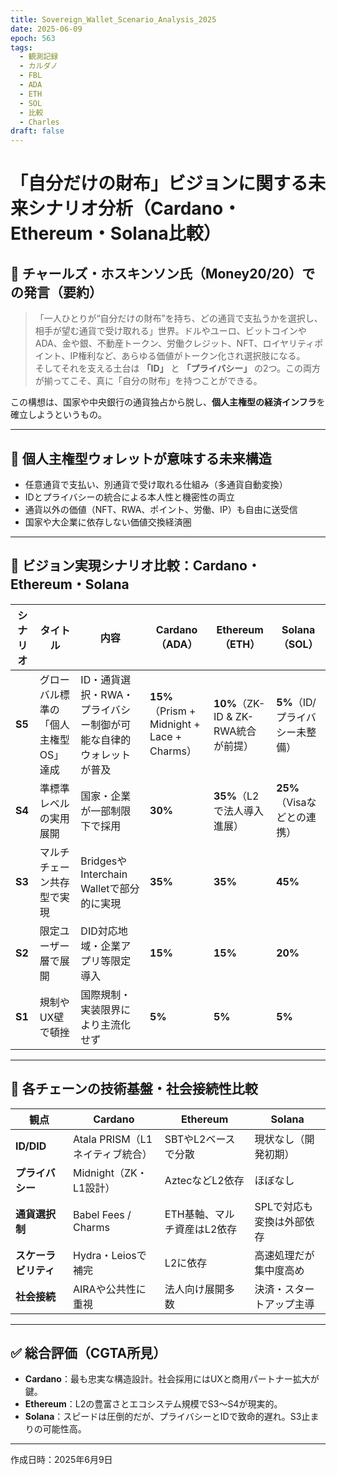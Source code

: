 ```yaml
---
title: Sovereign_Wallet_Scenario_Analysis_2025
date: 2025-06-09
epoch: 563
tags:
  - 観測記録
  - カルダノ
  - FBL
  - ADA
  - ETH
  - SOL
  - 比較
  - Charles
draft: false
---
```


# 「自分だけの財布」ビジョンに関する未来シナリオ分析（Cardano・Ethereum・Solana比較）

## 📢 チャールズ・ホスキンソン氏（Money20/20）での発言（要約）

> 「一人ひとりが“自分だけの財布”を持ち、どの通貨で支払うかを選択し、相手が望む通貨で受け取れる」世界。ドルやユーロ、ビットコインやADA、金や銀、不動産トークン、労働クレジット、NFT、ロイヤリティポイント、IP権利など、あらゆる価値がトークン化され選択肢になる。  
> そしてそれを支える土台は **「ID」** と **「プライバシー」** の2つ。この両方が揃ってこそ、真に「自分の財布」を持つことができる。

この構想は、国家や中央銀行の通貨独占から脱し、**個人主権型の経済インフラ**を確立しようというもの。

---

## 🧭 個人主権型ウォレットが意味する未来構造

- 任意通貨で支払い、別通貨で受け取れる仕組み（多通貨自動変換）
- IDとプライバシーの統合による本人性と機密性の両立
- 通貨以外の価値（NFT、RWA、ポイント、労働、IP）も自由に送受信
- 国家や大企業に依存しない価値交換経済圏

---

## 🔮 ビジョン実現シナリオ比較：Cardano・Ethereum・Solana

| シナリオ | タイトル | 内容 | Cardano（ADA） | Ethereum（ETH） | Solana（SOL） |
|----------|----------|------|----------------|------------------|----------------|
| **S5** | グローバル標準の「個人主権型OS」達成 | ID・通貨選択・RWA・プライバシー制御が可能な自律的ウォレットが普及 | **15%**（Prism + Midnight + Lace + Charms） | **10%**（ZK-ID & ZK-RWA統合が前提） | **5%**（ID/プライバシー未整備） |
| **S4** | 準標準レベルの実用展開 | 国家・企業が一部制限下で採用 | **30%** | **35%**（L2で法人導入進展） | **25%**（Visaなどとの連携） |
| **S3** | マルチチェーン共存型で実現 | BridgesやInterchain Walletで部分的に実現 | **35%** | **35%** | **45%** |
| **S2** | 限定ユーザー層で展開 | DID対応地域・企業アプリ等限定導入 | **15%** | **15%** | **20%** |
| **S1** | 規制やUX壁で頓挫 | 国際規制・実装限界により主流化せず | **5%** | **5%** | **5%** |

---

## 🧩 各チェーンの技術基盤・社会接続性比較

| 観点 | Cardano | Ethereum | Solana |
|------|---------|----------|--------|
| **ID/DID** | Atala PRISM（L1ネイティブ統合） | SBTやL2ベースで分散 | 現状なし（開発初期） |
| **プライバシー** | Midnight（ZK・L1設計） | AztecなどL2依存 | ほぼなし |
| **通貨選択制** | Babel Fees / Charms | ETH基軸、マルチ資産はL2依存 | SPLで対応も変換は外部依存 |
| **スケーラビリティ** | Hydra・Leiosで補完 | L2に依存 | 高速処理だが集中度高め |
| **社会接続** | AIRAや公共性に重視 | 法人向け展開多数 | 決済・スタートアップ主導 |

---

## ✅ 総合評価（CGTA所見）

- **Cardano**：最も忠実な構造設計。社会採用にはUXと商用パートナー拡大が鍵。
- **Ethereum**：L2の豊富さとエコシステム規模でS3〜S4が現実的。
- **Solana**：スピードは圧倒的だが、プライバシーとIDで致命的遅れ。S3止まりの可能性高。

---

作成日時：2025年6月9日
